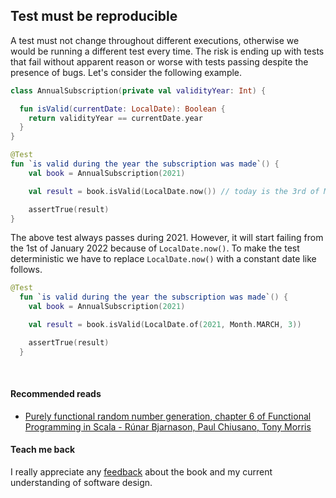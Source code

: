 ## Test must be reproducible
A test must not change throughout different executions, otherwise we would be running a different test every time.
The risk is ending up with tests that fail without apparent reason or worse with tests passing despite the presence of bugs. 
Let's consider the following example.

```kotlin
class AnnualSubscription(private val validityYear: Int) {

  fun isValid(currentDate: LocalDate): Boolean {
    return validityYear == currentDate.year
  }
}

@Test
fun `is valid during the year the subscription was made`() {
    val book = AnnualSubscription(2021)

    val result = book.isValid(LocalDate.now()) // today is the 3rd of March 2021

    assertTrue(result)
}
```

The above test always passes during 2021. However, it will start failing from the 1st of January 2022 because of `LocalDate.now()`.
To make the test deterministic we have to replace `LocalDate.now()` with a constant date like follows.

```kotlin
@Test
  fun `is valid during the year the subscription was made`() {
    val book = AnnualSubscription(2021)

    val result = book.isValid(LocalDate.of(2021, Month.MARCH, 3))

    assertTrue(result)
  }
```

<br/>

#### Recommended reads
* [Purely functional random number generation, chapter 6 of Functional Programming in Scala - Rúnar Bjarnason, Paul Chiusano, Tony Morris](https://www.goodreads.com/book/show/13541678-functional-programming-in-scala)

#### Teach me back
I really appreciate any [feedback](../introduction/introduction.html#teach-me-back) about the book and my current understanding of software design.